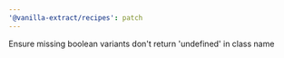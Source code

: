 ```yaml
---
'@vanilla-extract/recipes': patch
---
```


Ensure missing boolean variants don't return 'undefined' in class name

